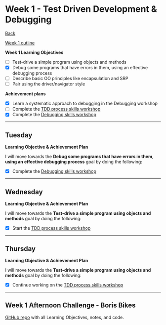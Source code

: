 # Week 1 - Test Driven Development & Debugging

[Back](README.md)

[Week 1 outline](https://github.com/makersacademy/course/blob/master/week_outlines.md#week-1)

**Week 1 Learning Objectives**
- [ ] Test-drive a simple program using objects and methods
- [x] Debug some programs that have errors in them, using an effective debugging process
- [ ] Describe basic OO principles like encapsulation and SRP
- [ ] Pair using the driver/navigator style

**Achievement plans**
- [x] Learn a systematic approach to debugging in the Debugging workshop
- [ ] Complete the [TDD process skills workshop]
- [x] Complete the [Debugging skills workshop]

---

## Tuesday

**Learning Objective & Achievement Plan**

I will move towards the **Debug some programs that have errors in them, using an effective debugging process** goal by doing the following:

- [x] Complete the [Debugging skills workshop](https://github.com/hturnbull93/makers_notes/blob/master/skills_workshops/debugging.md)


---

## Wednesday

**Learning Objective & Achievement Plan**

I will move towards the **Test-drive a simple program using objects and methods** goal by doing the following:

- [x] Start the [TDD process skills workshop]
---

## Thursday

**Learning Objective & Achievement Plan**

I will move towards the **Test-drive a simple program using objects and methods** goal by doing the following:

- [x] Continue working on the [TDD process skills workshop]
---

## Week 1 Afternoon Challenge - Boris Bikes

[GitHub repo](https://github.com/hturnbull93/boris-bikes) with all Learning Objectives, notes, and code.


<!-- Links -->

[TDD process skills workshop]: https://github.com/hturnbull93/makers_notes/blob/master/skills_workshops/TDD_process.md
[Debugging skills workshop]: https://github.com/hturnbull93/makers_notes/blob/master/skills_workshops/debugging.md
